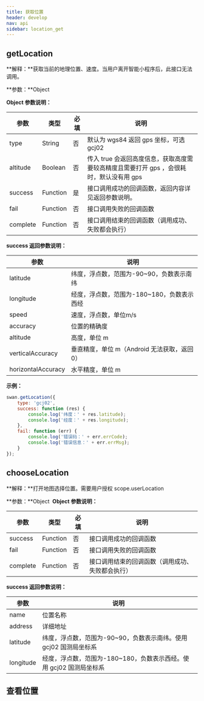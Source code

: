 ```yaml
---
title: 获取位置
header: develop
nav: api
sidebar: location_get
---
```

getLocation
---
**解释：**获取当前的地理位置、速度。当用户离开智能小程序后，此接口无法调用。

**参数：**Object

**Object 参数说明：**

|参数 | 类型 | 必填 | 说明 |
|---- | ---- | ---- |---- |
|type   | String | 否  | 默认为 wgs84 返回 gps 坐标，可选 gcj02 |
|altitude   | Boolean | 否  | 传入 true 会返回高度信息，获取高度需要较高精度且需要打开 gps ，会很耗时，默认没有用 gps|
|success |Function  |  是 |  接口调用成功的回调函数，返回内容详见返回参数说明。|
|fail  |  Function  |  否  | 接口调用失败的回调函数|
|complete  |  Function |   否 |  接口调用结束的回调函数（调用成功、失败都会执行）|

**success 返回参数说明：**

|参数  |说明  |
|---- | ---- |
|latitude   | 纬度，浮点数，范围为-90~90，负数表示南纬
|longitude |  经度，浮点数，范围为-180~180，负数表示西经
|speed  | 速度，浮点数，单位m/s|
|accuracy  |  位置的精确度|
|altitude  |  高度，单位 m |
|verticalAccuracy  |  垂直精度，单位 m（Android 无法获取，返回 0） |
|horizontalAccuracy  |水平精度，单位 m  |


**示例：**

```js
swan.getLocation({
    type: 'gcj02',
    success: function (res) {
        console.log('纬度：' + res.latitude);
        console.log('经度：' + res.longitude);
    },
    fail: function (err) {
        console.log('错误码：' + err.errCode);
        console.log('错误信息：' + err.errMsg);
    }
});
```

chooseLocation
---
**解释：**打开地图选择位置。需要用户授权 scope.userLocation

**参数：**Object
​
**Object 参数说明：**

|参数 | 类型 | 必填 | 说明 |
|---- | ---- | ---- |---- |
|success  | Function |否 | 接口调用成功的回调函数|
|fail  | Function |否 | 接口调用失败的回调函数|
|complete  | Function |否 | 接口调用结束的回调函数（调用成功、失败都会执行）|

**success 返回参数说明：**

|参数  |说明  |
|---- | ---- |
|name   | 位置名称|
|address |  详细地址|
|latitude  | 纬度，浮点数，范围为-90~90，负数表示南纬。使用 gcj02 国测局坐标系|
|longitude  |  经度，浮点数，范围为-180~180，负数表示西经。使用 gcj02 国测局坐标系|

查看位置
-----
